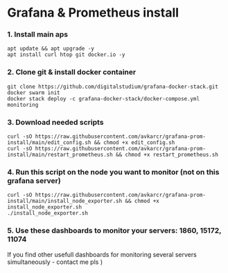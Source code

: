 # Grafana & Prometheus install
### 1. Install main aps
```
apt update && apt upgrade -y
apt install curl htop git docker.io -y
```
### 2. Clone git & install docker container
```
git clone https://github.com/digitalstudium/grafana-docker-stack.git
docker swarm init
docker stack deploy -c grafana-docker-stack/docker-compose.yml monitoring
```
### 3. Download needed scripts
```
curl -sO https://raw.githubusercontent.com/avkarcr/grafana-prom-install/main/edit_config.sh && chmod +x edit_config.sh
curl -sO https://raw.githubusercontent.com/avkarcr/grafana-prom-install/main/restart_prometheus.sh && chmod +x restart_prometheus.sh
```
### 4. Run this script on the node you want to monitor (not on this grafana server)
```
curl -sO https://raw.githubusercontent.com/avkarcr/grafana-prom-install/main/install_node_exporter.sh && chmod +x install_node_exporter.sh
./install_node_exporter.sh
```
### 5. Use these dashboards to monitor your servers: 1860, 15172, 11074
If you find other usefull dashboards for monitoring several servers simultaneously - contact me pls )
